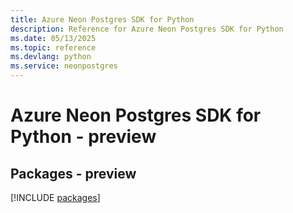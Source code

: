```yaml
---
title: Azure Neon Postgres SDK for Python
description: Reference for Azure Neon Postgres SDK for Python
ms.date: 05/13/2025
ms.topic: reference
ms.devlang: python
ms.service: neonpostgres
---
```

# Azure Neon Postgres SDK for Python - preview
## Packages - preview
[!INCLUDE [packages](neon-postgres-index.md)]